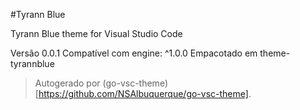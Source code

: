 #Tyrann Blue

Tyrann Blue theme for Visual Studio Code

Versão 0.0.1
Compatível com engine: ^1.0.0
Empacotado em theme-tyrannblue

> Autogerado por (go-vsc-theme)[https://github.com/NSAlbuquerque/go-vsc-theme].